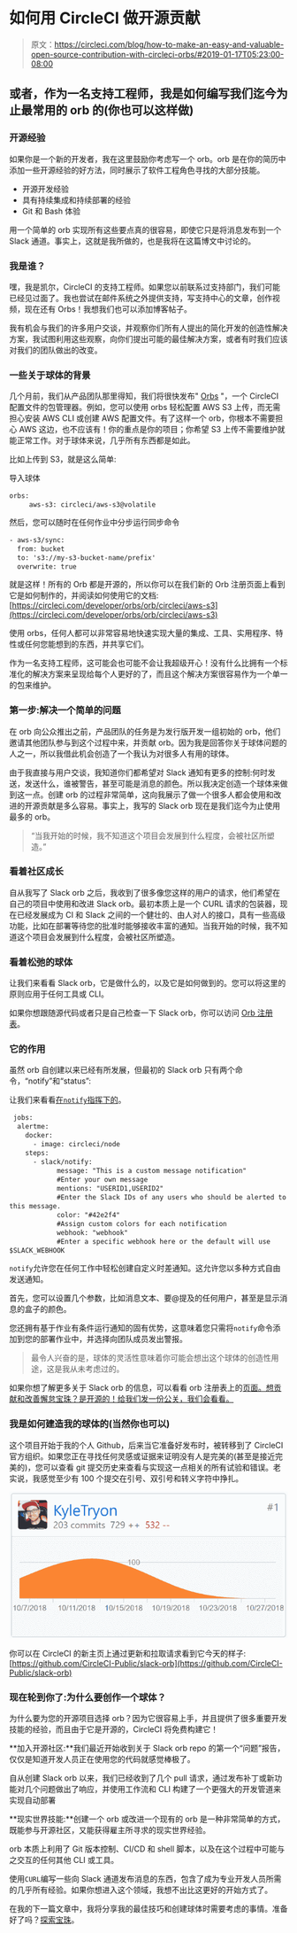 # 如何用 CircleCI 做开源贡献

> 原文：<https://circleci.com/blog/how-to-make-an-easy-and-valuable-open-source-contribution-with-circleci-orbs/#2019-01-17T05:23:00-08:00>

## 或者，作为一名支持工程师，我是如何编写我们迄今为止最常用的 orb 的(你也可以这样做)

### 开源经验

如果你是一个新的开发者，我在这里鼓励你考虑写一个 orb。orb 是在你的简历中添加一些开源经验的好方法，同时展示了软件工程角色寻找的大部分技能。

*   开源开发经验
*   具有持续集成和持续部署的经验
*   Git 和 Bash 体验

用一个简单的 orb 实现所有这些要点真的很容易，即使它只是将消息发布到一个 Slack 通道。事实上，这就是我所做的，也是我将在这篇博文中讨论的。

### 我是谁？

嘿，我是凯尔，CircleCI 的支持工程师。如果您以前联系过支持部门，我们可能已经见过面了。我也尝试在邮件系统之外提供支持，写支持中心的文章，创作视频，现在还有 Orbs！我想我们也可以添加博客帖子。

我有机会与我们的许多用户交谈，并观察你们所有人提出的简化开发的创造性解决方案，我试图利用这些观察，向你们提出可能的最佳解决方案，或者有时我们应该对我们的团队做出的改变。

### 一些关于球体的背景

几个月前，我们从产品团队那里得知，我们将很快发布" [Orbs](https://circleci.com/blog/announcing-orbs-technology-partner-program/) "，一个 CircleCI 配置文件的包管理器。例如，您可以使用 orbs 轻松配置 AWS S3 上传，而无需担心安装 AWS CLI 或创建 AWS 配置文件。有了这样一个 orb，你根本不需要担心 AWS 这边，也不应该有！你的重点是你的项目；你希望 S3 上传不需要维护就能正常工作。对于球体来说，几乎所有东西都是如此。

比如上传到 S3，就是这么简单:

导入球体

```
orbs:
 	 aws-s3: circleci/aws-s3@volatile 
```

然后，您可以随时在任何作业中分步运行同步命令

```
- aws-s3/sync:
  from: bucket
  to: 's3://my-s3-bucket-name/prefix'
  overwrite: true 
```

就是这样！所有的 Orb 都是开源的，所以你可以在我们新的 Orb 注册页面上看到它是如何制作的，并阅读如何使用它的文档:[https://circleci.com/developer/orbs/orb/circleci/aws-s3](https://circleci.com/developer/orbs/orb/circleci/aws-s3)

使用 orbs，任何人都可以非常容易地快速实现大量的集成、工具、实用程序、特性或任何您能想到的东西，并共享它们。

作为一名支持工程师，这可能会也可能不会让我超级开心！没有什么比拥有一个标准化的解决方案来呈现给每个人更好的了，而且这个解决方案很容易作为一个单一的包来维护。

### 第一步:解决一个简单的问题

在 orb 向公众推出之前，产品团队的任务是为发行版开发一组初始的 orb，他们邀请其他团队参与到这个过程中来，并贡献 orb。因为我是回答你关于球体问题的人之一，所以我借此机会创造了一个我认为对很多人有用的球体。

由于我直接与用户交谈，我知道你们都希望对 Slack 通知有更多的控制:何时发送，发送什么，谁被警告，甚至可能是消息的颜色。所以我决定创造一个球体来做到这一点。创建 orb 的过程非常简单，这向我展示了做一个很多人都会使用和改进的开源贡献是多么容易。事实上，我写的 Slack orb 现在是我们迄今为止使用最多的 orb。

> “当我开始的时候，我不知道这个项目会发展到什么程度，会被社区所塑造。”

### 看着社区成长

自从我写了 Slack orb 之后，我收到了很多像您这样的用户的请求，他们希望在自己的项目中使用和改进 Slack orb。最初本质上是一个 CURL 请求的包装器，现在已经发展成为 CI 和 Slack 之间的一个健壮的、由人对人的接口，具有一些高级功能，比如在部署等待您的批准时能够接收丰富的通知。当我开始的时候，我不知道这个项目会发展到什么程度，会被社区所塑造。

### 看着松弛的球体

让我们来看看 Slack orb，它是做什么的，以及它是如何做到的。您可以将这里的原则应用于任何工具或 CLI。

如果你想跟随源代码或者只是自己检查一下 Slack orb，你可以访问 [Orb 注册表](https://circleci.com/developer/orbs/orb/circleci/slack)。

### 它的作用

虽然 orb 自创建以来已经有所发展，但最初的 Slack orb 只有两个命令，“notify”和“status”:

让我们来看看[在`notify`指挥下的](https://github.com/CircleCI-Public/slack-orb)。

```
 jobs:
  alertme:
    docker:
      - image: circleci/node
    steps:
      - slack/notify:
            message: "This is a custom message notification"
            #Enter your own message
            mentions: "USERID1,USERID2"
            #Enter the Slack IDs of any users who should be alerted to this message.
            color: "#42e2f4"
            #Assign custom colors for each notification
            webhook: "webhook"
            #Enter a specific webhook here or the default will use $SLACK_WEBHOOK 
```

`notify`允许您在任何工作中轻松创建自定义时差通知。这允许您以多种方式自由发送通知。

首先，您可以设置几个参数，比如消息文本、要@提及的任何用户，甚至是显示消息的盒子的颜色。

您还拥有基于作业有条件运行通知的固有优势，这意味着您只需将`notify`命令添加到您的部署作业中，并选择向团队成员发出警报。

> 最令人兴奋的是，球体的灵活性意味着你可能会想出这个球体的创造性用途，这是我从未考虑过的。

如果你想了解更多关于 Slack orb 的信息，可以看看 orb 注册表上的[页面。想贡献和改善懈怠宝珠？是开源的！给我们发一份公关，我们会看看。](https://circleci.com/developer/orbs/orb/circleci/slack)

### 我是如何建造我的球体的(当然你也可以)

这个项目开始于我的个人 Github，后来当它准备好发布时，被转移到了 CircleCI 官方组织。如果您正在寻找任何灵感或证据来证明没有人是完美的(甚至是接近完美的)，您可以查看 git 提交历史来查看与实现这一点相关的所有试验和错误。老实说，我感觉至少有 100 个提交在引号、双引号和转义字符中挣扎。

![SlackOrbCommitHistory.png](img/a95badd0830706e870676fcdfa64f56d.png)

你可以在 CircleCI 的新主页上通过更新和拉取请求看到它今天的样子:[https://github.com/CircleCI-Public/slack-orb](https://github.com/CircleCI-Public/slack-orb)

### 现在轮到你了:为什么要创作一个球体？

为什么要为您的开源项目选择 orb？因为它很容易上手，并且提供了很多重要开发技能的经验，而且由于它是开源的，CircleCI 将免费构建它！

**加入开源社区:**我们最近开始收到关于 Slack orb repo 的第一个“问题”报告，仅仅是知道开发人员正在使用您的代码就感觉棒极了。

自从创建 Slack orb 以来，我们已经收到了几个 pull 请求，通过发布补丁或新功能对几个问题做出了响应，并使用工作流和 CLI 构建了一个更强大的开发管道来实现自动部署

**现实世界技能:**创建一个 orb 或改进一个现有的 orb 是一种非常简单的方式，既能参与开源社区，又能获得雇主所寻求的现实世界经验。

orb 本质上利用了 Git 版本控制、CI/CD 和 shell 脚本，以及在这个过程中可能与之交互的任何其他 CLI 或工具。

使用`CURL`编写一些向 Slack 通道发布消息的东西，包含了成为专业开发人员所需的几乎所有经验。如果你想进入这个领域，我想不出比这更好的开始方式了。

在我的下一篇文章中，我将分享我的最佳技巧和创建球体时需要考虑的事情。准备好了吗？[探索宝珠](https://circleci.com/orbs/)。